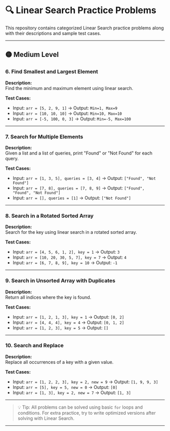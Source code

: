 # 🔍 Linear Search Practice Problems

This repository contains categorized Linear Search practice problems along with their descriptions and sample test cases.

---
## 🟡 Medium Level

### 6. Find Smallest and Largest Element
**Description:**  
Find the minimum and maximum element using linear search.

**Test Cases:**
- Input: `arr = [5, 2, 9, 1]` → Output: `Min=1, Max=9`
- Input: `arr = [10, 10, 10]` → Output: `Min=10, Max=10`
- Input: `arr = [-5, 100, 0, 3]` → Output: `Min=-5, Max=100`

---

### 7. Search for Multiple Elements
**Description:**  
Given a list and a list of queries, print "Found" or "Not Found" for each query.

**Test Cases:**
- Input: `arr = [1, 3, 5], queries = [3, 4]` → Output: `["Found", "Not Found"]`
- Input: `arr = [7, 8], queries = [7, 8, 9]` → Output: `["Found", "Found", "Not Found"]`
- Input: `arr = [], queries = [1]` → Output: `["Not Found"]`

---

### 8. Search in a Rotated Sorted Array
**Description:**  
Search for the key using linear search in a rotated sorted array.

**Test Cases:**
- Input: `arr = [4, 5, 6, 1, 2], key = 1` → Output: `3`
- Input: `arr = [10, 20, 30, 5, 7], key = 7` → Output: `4`
- Input: `arr = [6, 7, 8, 9], key = 10` → Output: `-1`

---

### 9. Search in Unsorted Array with Duplicates
**Description:**  
Return all indices where the key is found.

**Test Cases:**
- Input: `arr = [1, 2, 1, 3], key = 1` → Output: `[0, 2]`
- Input: `arr = [4, 4, 4], key = 4` → Output: `[0, 1, 2]`
- Input: `arr = [1, 2, 3], key = 5` → Output: `[]`

---

### 10. Search and Replace
**Description:**  
Replace all occurrences of a key with a given value.

**Test Cases:**
- Input: `arr = [1, 2, 2, 3], key = 2, new = 9` → Output: `[1, 9, 9, 3]`
- Input: `arr = [5], key = 5, new = 0` → Output: `[0]`
- Input: `arr = [1, 3], key = 2, new = 7` → Output: `[1, 3]`

---
> 💡 Tip: All problems can be solved using basic `for` loops and conditions. For extra practice, try to write optimized versions after solving with Linear Search.

---